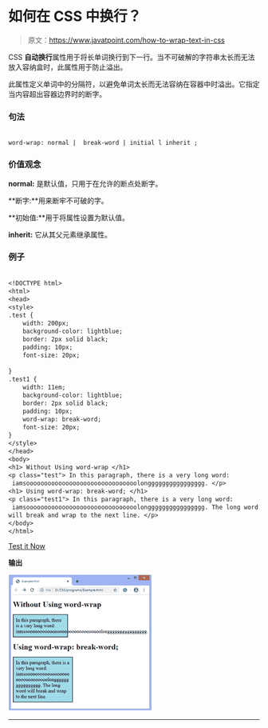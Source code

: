 # 如何在 CSS 中换行？

> 原文：<https://www.javatpoint.com/how-to-wrap-text-in-css>

CSS **自动换行**属性用于将长单词换行到下一行。当不可破解的字符串太长而无法放入容纳盒时，此属性用于防止溢出。

此属性定义单词中的分隔符，以避免单词太长而无法容纳在容器中时溢出。它指定当内容超出容器边界时的断字。

### 句法

```

word-wrap: normal |  break-word | initial l inherit ;  

```

### 价值观念

**normal:** 是默认值，只用于在允许的断点处断字。

**断字:**用来断牢不可破的字。

**初始值:**用于将属性设置为默认值。

**inherit:** 它从其父元素继承属性。

### 例子

```

<!DOCTYPE html>    
<html>    
<head>    
<style>     
.test {    
    width: 200px;    
    background-color: lightblue;     
    border: 2px solid black;    
    padding: 10px;  
    font-size: 20px;  

}  
.test1 {    
    width: 11em;    
    background-color: lightblue;     
    border: 2px solid black;    
    padding: 10px;    
    word-wrap: break-word;    
    font-size: 20px;  
}      
</style>    
</head>    
<body>  
<h1> Without Using word-wrap </h1>  
<p class="test"> In this paragraph, there is a very long word:    
 iamsooooooooooooooooooooooooooooooolongggggggggggggggg. </p>    
<h1> Using word-wrap: break-word; </h1>  
<p class="test1"> In this paragraph, there is a very long word:    
 iamsooooooooooooooooooooooooooooooolongggggggggggggggg. The long word will break and wrap to the next line. </p>    
</body>    
</html>  

```

[Test it Now](https://www.javatpoint.com/oprweb/test.jsp?filename=how-to-wrap-text-in-css1)

**输出**

![How to wrap text in CSS](img/85e7df37105698724ad76f84d2dab891.png)

* * *